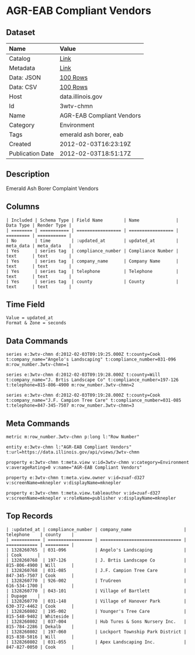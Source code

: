 # AGR-EAB Compliant Vendors

## Dataset

| Name | Value |
| :--- | :---- |
| Catalog | [Link](https://catalog.data.gov/dataset/agr-eab-compliant-vendors-143d4) |
| Metadata | [Link](https://data.illinois.gov/api/views/3wtv-chmn) |
| Data: JSON | [100 Rows](https://data.illinois.gov/api/views/3wtv-chmn/rows.json?max_rows=100) |
| Data: CSV | [100 Rows](https://data.illinois.gov/api/views/3wtv-chmn/rows.csv?max_rows=100) |
| Host | data.illinois.gov |
| Id | 3wtv-chmn |
| Name | AGR-EAB Compliant Vendors |
| Category | Environment |
| Tags | emerald ash borer, eab |
| Created | 2012-02-03T16:23:19Z |
| Publication Date | 2012-02-03T18:51:17Z |

## Description

Emerald Ash Borer Complaint Vendors

## Columns

```ls
| Included | Schema Type | Field Name        | Name              | Data Type | Render Type |
| ======== | =========== | ================= | ================= | ========= | =========== |
| No       | time        | :updated_at       | updated_at        | meta_data | meta_data   |
| Yes      | series tag  | compliance_number | Compliance Number | text      | text        |
| Yes      | series tag  | company_name      | Company Name      | text      | text        |
| Yes      | series tag  | telephone         | Telephone         | text      | text        |
| Yes      | series tag  | county            | County            | text      | text        |
```

## Time Field

```ls
Value = updated_at
Format & Zone = seconds
```

## Data Commands

```ls
series e:3wtv-chmn d:2012-02-03T09:19:25.000Z t:county=Cook t:company_name="Angelo's Landscaping" t:compliance_number=031-096 m:row_number.3wtv-chmn=1

series e:3wtv-chmn d:2012-02-03T09:19:28.000Z t:county=Will t:company_name="J. Brtis Landscape Co" t:compliance_number=197-126 t:telephone=815-806-4900 m:row_number.3wtv-chmn=2

series e:3wtv-chmn d:2012-02-03T09:19:28.000Z t:county=Cook t:company_name="J.F. Campion Tree Care" t:compliance_number=031-085 t:telephone=847-345-7507 m:row_number.3wtv-chmn=3
```

## Meta Commands

```ls
metric m:row_number.3wtv-chmn p:long l:"Row Number"

entity e:3wtv-chmn l:"AGR-EAB Compliant Vendors" t:url=https://data.illinois.gov/api/views/3wtv-chmn

property e:3wtv-chmn t:meta.view v:id=3wtv-chmn v:category=Environment v:averageRating=0 v:name="AGR-EAB Compliant Vendors"

property e:3wtv-chmn t:meta.view.owner v:id=zuaf-d327 v:screenName=mknepler v:displayName=mknepler

property e:3wtv-chmn t:meta.view.tableauthor v:id=zuaf-d327 v:screenName=mknepler v:roleName=publisher v:displayName=mknepler
```

## Top Records

```ls
| :updated_at | compliance_number | company_name                    | telephone    | county    | 
| =========== | ================= | =============================== | ============ | ========= | 
| 1328260765  | 031-096           | Angelo's Landscaping            |              | Cook      | 
| 1328260768  | 197-126           | J. Brtis Landscape Co           | 815-806-4900 | Will      | 
| 1328260768  | 031-085           | J.F. Campion Tree Care          | 847-345-7507 | Cook      | 
| 1328260770  | 926-002           | TruGreen                        | 616-534-1700 |           | 
| 1328260770  | 043-101           | Village of Bartlett             |              | Dupage    | 
| 1328260770  | 031-148           | Village of Hanover Park         | 630-372-4462 | Cook      | 
| 1328260802  | 195-002           | Younger's Tree Care             | 815-548-9402 | Whiteside | 
| 1328260802  | 037-004           | Hub Tures & Sons Nursery Inc.   | 815-784-2286 | Dekalb    | 
| 1328260802  | 197-060           | Lockport Township Park District | 815-838-5016 | Will      | 
| 1328260802  | 031-055           | Apex Landscaping Inc.           | 847-827-0050 | Cook      | 
```